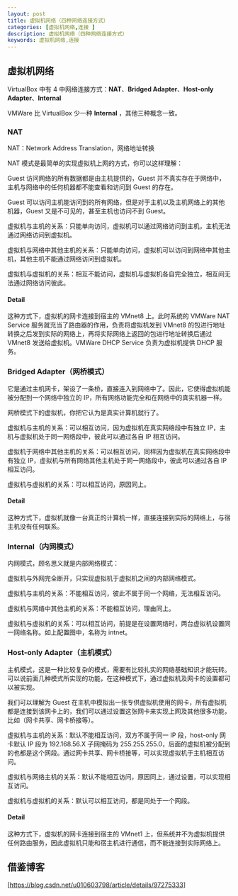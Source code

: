 ```yaml
---
layout: post
title: 虚拟机网络（四种网络连接方式）
categories: [虚拟机网络,连接 ]
description: 虚拟机网络（四种网络连接方式）
keywords: 虚拟机网络,连接
---
```


## 虚拟机网络

VirtualBox 中有 4 中网络连接方式：**NAT**、**Bridged Adapter**、**Host-only Adapter**、**Internal**

VMWare 比 VirtualBox 少一种 **Internal** ，其他三种概念一致。

### NAT

NAT：Network Address Translation，网络地址转换

NAT 模式是最简单的实现虚拟机上网的方式，你可以这样理解：

Guest 访问网络的所有数据都是由主机提供的，Guest 并不真实存在于网络中，主机与网络中的任何机器都不能查看和访问到 Guest 的存在。

Guest 可以访问主机能访问到的所有网络，但是对于主机以及主机网络上的其他机器，Guest 又是不可见的，甚至主机也访问不到 Guest。

虚拟机与主机的关系：只能单向访问，虚拟机可以通过网络访问到主机，主机无法通过网络访问到虚拟机。

虚拟机与网络中其他主机的关系：只能单向访问，虚拟机可以访问到网络中其他主机，其他主机不能通过网络访问到虚拟机。

虚拟机与虚拟机的关系：相互不能访问，虚拟机与虚拟机各自完全独立，相互间无法通过网络访问彼此。

#### Detail
这种方式下，虚拟机的网卡连接到宿主的 VMnet8 上。此时系统的 VMWare NAT Service 服务就充当了路由器的作用，负责将虚拟机发到 VMnet8 的包进行地址转换之后发到实际的网络上，再将实际网络上返回的包进行地址转换后通过 VMnet8 发送给虚拟机。VMWare DHCP Service 负责为虚拟机提供 DHCP 服务。

### Bridged Adapter（网桥模式）

它是通过主机网卡，架设了一条桥，直接连入到网络中了。因此，它使得虚拟机能被分配到一个网络中独立的 IP，所有网络功能完全和在网络中的真实机器一样。

网桥模式下的虚拟机，你把它认为是真实计算机就行了。

虚拟机与主机的关系：可以相互访问，因为虚拟机在真实网络段中有独立 IP，主机与虚拟机处于同一网络段中，彼此可以通过各自 IP 相互访问。

虚拟机于网络中其他主机的关系：可以相互访问，同样因为虚拟机在真实网络段中有独立 IP，虚拟机与所有网络其他主机处于同一网络段中，彼此可以通过各自 IP 相互访问。

虚拟机与虚拟机的关系：可以相互访问，原因同上。

#### Detail
这种方式下，虚拟机就像一台真正的计算机一样，直接连接到实际的网络上，与宿主机没有任何联系。

### Internal（内网模式）

内网模式，顾名思义就是内部网络模式：

虚拟机与外网完全断开，只实现虚拟机于虚拟机之间的内部网络模式。

虚拟机与主机的关系：不能相互访问，彼此不属于同一个网络，无法相互访问。

虚拟机与网络中其他主机的关系：不能相互访问，理由同上。

虚拟机与虚拟机的关系：可以相互访问，前提是在设置网络时，两台虚拟机设置同一网络名称。如上配置图中，名称为 intnet。

### Host-only Adapter（主机模式）

主机模式，这是一种比较复杂的模式，需要有比较扎实的网络基础知识才能玩转。可以说前面几种模式所实现的功能，在这种模式下，通过虚拟机及网卡的设置都可以被实现。

我们可以理解为 Guest 在主机中模拟出一张专供虚拟机使用的网卡，所有虚拟机都是连接到该网卡上的，我们可以通过设置这张网卡来实现上网及其他很多功能，比如（网卡共享、网卡桥接等）。

虚拟机与主机的关系：默认不能相互访问，双方不属于同一 IP 段，host-only 网卡默认 IP 段为 192.168.56.X 子网掩码为 255.255.255.0，后面的虚拟机被分配到的也都是这个网段。通过网卡共享、网卡桥接等，可以实现虚拟机于主机相互访问。

虚拟机与网络主机的关系：默认不能相互访问，原因同上，通过设置，可以实现相互访问。

虚拟机与虚拟机的关系：默认可以相互访问，都是同处于一个网段。

#### Detail
这种方式下，虚拟机的网卡连接到宿主的 VMnet1 上，但系统并不为虚拟机提供任何路由服务，因此虚拟机只能和宿主机进行通信，而不能连接到实际网络上。

## 借鉴博客
[https://blog.csdn.net/u010603798/article/details/97275333]

